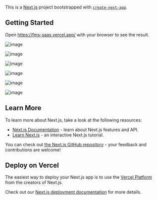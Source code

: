 This is a [Next.js](https://nextjs.org/) project bootstrapped with [`create-next-app`](https://github.com/vercel/next.js/tree/canary/packages/create-next-app).

## Getting Started

Open https://fms-saas.vercel.app/ with your browser to see the result.

![image](https://github.com/user-attachments/assets/b3d8f9e1-a565-47c0-b1a0-87ddf57a1dec)

![image](https://github.com/user-attachments/assets/bc31b203-ecd1-4cd6-a86a-ccb87b2ab4b7)

![image](https://github.com/user-attachments/assets/283b6e3d-ebf4-45e6-9815-03b997a75168)

![image](https://github.com/user-attachments/assets/2fef6e38-7e03-4e7b-b38b-72828dfbf995)

![image](https://github.com/user-attachments/assets/a77d3c70-4beb-4715-a8ca-9a3d32fbe85d)

![image](https://github.com/user-attachments/assets/0e48bac8-f85d-41e9-a8a5-5d4a1bd8f486)



## Learn More

To learn more about Next.js, take a look at the following resources:

- [Next.js Documentation](https://nextjs.org/docs) - learn about Next.js features and API.
- [Learn Next.js](https://nextjs.org/learn) - an interactive Next.js tutorial.

You can check out [the Next.js GitHub repository](https://github.com/vercel/next.js/) - your feedback and contributions are welcome!

## Deploy on Vercel

The easiest way to deploy your Next.js app is to use the [Vercel Platform](https://vercel.com/new?utm_medium=default-template&filter=next.js&utm_source=create-next-app&utm_campaign=create-next-app-readme) from the creators of Next.js.

Check out our [Next.js deployment documentation](https://nextjs.org/docs/deployment) for more details.
